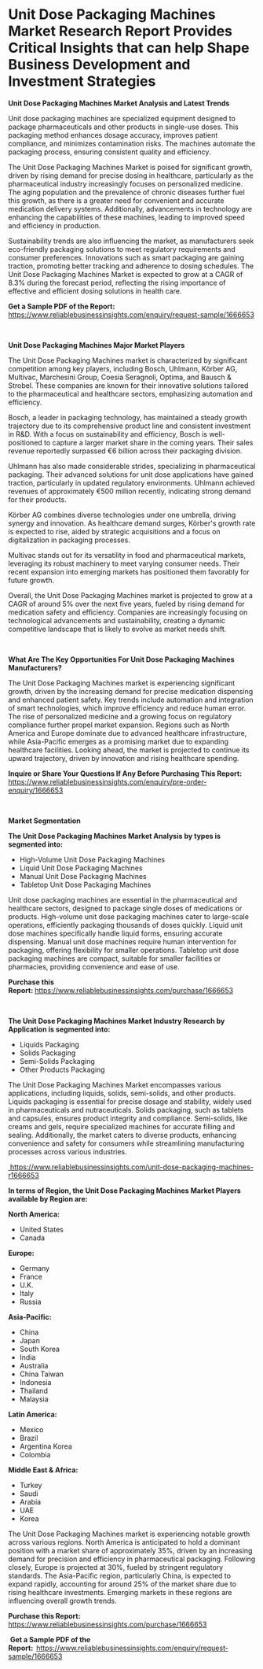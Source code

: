 <p><h1>Unit Dose Packaging Machines Market Research Report Provides Critical Insights that can help Shape Business Development and Investment Strategies</h1></p><p><strong>Unit Dose Packaging Machines Market Analysis and Latest Trends</strong></p>
<p><p>Unit dose packaging machines are specialized equipment designed to package pharmaceuticals and other products in single-use doses. This packaging method enhances dosage accuracy, improves patient compliance, and minimizes contamination risks. The machines automate the packaging process, ensuring consistent quality and efficiency.</p><p>The Unit Dose Packaging Machines Market is poised for significant growth, driven by rising demand for precise dosing in healthcare, particularly as the pharmaceutical industry increasingly focuses on personalized medicine. The aging population and the prevalence of chronic diseases further fuel this growth, as there is a greater need for convenient and accurate medication delivery systems. Additionally, advancements in technology are enhancing the capabilities of these machines, leading to improved speed and efficiency in production.</p><p>Sustainability trends are also influencing the market, as manufacturers seek eco-friendly packaging solutions to meet regulatory requirements and consumer preferences. Innovations such as smart packaging are gaining traction, promoting better tracking and adherence to dosing schedules. The Unit Dose Packaging Machines Market is expected to grow at a CAGR of 8.3% during the forecast period, reflecting the rising importance of effective and efficient dosing solutions in health care.</p></p>
<p><strong>Get a Sample PDF of the Report:&nbsp;</strong> <a href="https://www.reliablebusinessinsights.com/enquiry/request-sample/1666653?utm_campaign=3266&utm_medium=2&utm_source=Github&utm_content=ia&utm_term=16042025&utm_id=unit-dose-packaging-machines">https://www.reliablebusinessinsights.com/enquiry/request-sample/1666653</a></p>
<p>&nbsp;</p>
<p><strong>Unit Dose Packaging Machines Major Market Players</strong></p>
<p><p>The Unit Dose Packaging Machines market is characterized by significant competition among key players, including Bosch, Uhlmann, Körber AG, Multivac, Marchesini Group, Coesia Seragnoli, Optima, and Bausch & Strobel. These companies are known for their innovative solutions tailored to the pharmaceutical and healthcare sectors, emphasizing automation and efficiency.</p><p>Bosch, a leader in packaging technology, has maintained a steady growth trajectory due to its comprehensive product line and consistent investment in R&D. With a focus on sustainability and efficiency, Bosch is well-positioned to capture a larger market share in the coming years. Their sales revenue reportedly surpassed €6 billion across their packaging division.</p><p>Uhlmann has also made considerable strides, specializing in pharmaceutical packaging. Their advanced solutions for unit dose applications have gained traction, particularly in updated regulatory environments. Uhlmann achieved revenues of approximately €500 million recently, indicating strong demand for their products.</p><p>Körber AG combines diverse technologies under one umbrella, driving synergy and innovation. As healthcare demand surges, Körber's growth rate is expected to rise, aided by strategic acquisitions and a focus on digitalization in packaging processes. </p><p>Multivac stands out for its versatility in food and pharmaceutical markets, leveraging its robust machinery to meet varying consumer needs. Their recent expansion into emerging markets has positioned them favorably for future growth. </p><p>Overall, the Unit Dose Packaging Machines market is projected to grow at a CAGR of around 5% over the next five years, fueled by rising demand for medication safety and efficiency. Companies are increasingly focusing on technological advancements and sustainability, creating a dynamic competitive landscape that is likely to evolve as market needs shift.</p></p>
<p>&nbsp;</p>
<p><strong>What Are The Key Opportunities For Unit Dose Packaging Machines Manufacturers?</strong></p>
<p><p>The Unit Dose Packaging Machines market is experiencing significant growth, driven by the increasing demand for precise medication dispensing and enhanced patient safety. Key trends include automation and integration of smart technologies, which improve efficiency and reduce human error. The rise of personalized medicine and a growing focus on regulatory compliance further propel market expansion. Regions such as North America and Europe dominate due to advanced healthcare infrastructure, while Asia-Pacific emerges as a promising market due to expanding healthcare facilities. Looking ahead, the market is projected to continue its upward trajectory, driven by innovation and rising healthcare spending.</p></p>
<p><strong>Inquire or Share Your Questions If Any Before Purchasing This Report:</strong> <a href="https://www.reliablebusinessinsights.com/enquiry/pre-order-enquiry/1666653?utm_campaign=3266&utm_medium=2&utm_source=Github&utm_content=ia&utm_term=16042025&utm_id=unit-dose-packaging-machines">https://www.reliablebusinessinsights.com/enquiry/pre-order-enquiry/1666653</a></p>
<p>&nbsp;</p>
<p><strong>Market Segmentation</strong></p>
<p><strong>The Unit Dose Packaging Machines Market Analysis by types is segmented into:</strong></p>
<p><ul><li>High-Volume Unit Dose Packaging Machines</li><li>Liquid Unit Dose Packaging Machines</li><li>Manual Unit Dose Packaging Machines</li><li>Tabletop Unit Dose Packaging Machines</li></ul></p>
<p><p>Unit dose packaging machines are essential in the pharmaceutical and healthcare sectors, designed to package single doses of medications or products. High-volume unit dose packaging machines cater to large-scale operations, efficiently packaging thousands of doses quickly. Liquid unit dose machines specifically handle liquid forms, ensuring accurate dispensing. Manual unit dose machines require human intervention for packaging, offering flexibility for smaller operations. Tabletop unit dose packaging machines are compact, suitable for smaller facilities or pharmacies, providing convenience and ease of use.</p></p>
<p><strong>Purchase this Report:&nbsp;</strong><a href="https://www.reliablebusinessinsights.com/purchase/1666653?utm_campaign=3266&utm_medium=2&utm_source=Github&utm_content=ia&utm_term=16042025&utm_id=unit-dose-packaging-machines">https://www.reliablebusinessinsights.com/purchase/1666653</a></p>
<p>&nbsp;</p>
<p><strong>The Unit Dose Packaging Machines Market Industry Research by Application is segmented into:</strong></p>
<p><ul><li>Liquids Packaging</li><li>Solids Packaging</li><li>Semi-Solids Packaging</li><li>Other Products Packaging</li></ul></p>
<p><p>The Unit Dose Packaging Machines Market encompasses various applications, including liquids, solids, semi-solids, and other products. Liquids packaging is essential for precise dosage and stability, widely used in pharmaceuticals and nutraceuticals. Solids packaging, such as tablets and capsules, ensures product integrity and compliance. Semi-solids, like creams and gels, require specialized machines for accurate filling and sealing. Additionally, the market caters to diverse products, enhancing convenience and safety for consumers while streamlining manufacturing processes across various industries.</p></p>
<p><a href="https://www.reliablebusinessinsights.com/unit-dose-packaging-machines-r1666653?utm_campaign=3266&utm_medium=2&utm_source=Github&utm_content=ia&utm_term=16042025&utm_id=unit-dose-packaging-machines">&nbsp;https://www.reliablebusinessinsights.com/unit-dose-packaging-machines-r1666653</a></p>
<p><strong>In terms of Region, the Unit Dose Packaging Machines Market Players available by Region are:</strong></p>
<p>
    <p> <strong> North America: </strong>
        <ul>
            <li>United States</li>
            <li>Canada</li>
        </ul>
        </p> 
    <p> <strong> Europe: </strong>
        <ul>
            <li>Germany</li>
            <li>France</li>
            <li>U.K.</li>
            <li>Italy</li>
            <li>Russia</li>
        </ul>
        </p> 
    <p> <strong> Asia-Pacific: </strong>
        <ul>
            <li>China</li>
            <li>Japan</li>
            <li>South Korea</li>
            <li>India</li>
            <li>Australia</li>
            <li>China Taiwan</li>
            <li>Indonesia</li>
            <li>Thailand</li>
            <li>Malaysia</li>
        </ul>
        </p> 
    <p> <strong> Latin America: </strong>
        <ul>
            <li>Mexico</li>
            <li>Brazil</li>
            <li>Argentina Korea</li>
            <li>Colombia</li>
        </ul>
        </p> 
    <p> <strong> Middle East & Africa: </strong>
        <ul>
            <li>Turkey</li>
            <li>Saudi</li>
            <li>Arabia</li>
            <li>UAE</li>
            <li>Korea</li>
        </ul>
    </p>
    </p>
<p><p>The Unit Dose Packaging Machines market is experiencing notable growth across various regions. North America is anticipated to hold a dominant position with a market share of approximately 35%, driven by an increasing demand for precision and efficiency in pharmaceutical packaging. Following closely, Europe is projected at 30%, fueled by stringent regulatory standards. The Asia-Pacific region, particularly China, is expected to expand rapidly, accounting for around 25% of the market share due to rising healthcare investments. Emerging markets in these regions are influencing overall growth trends.</p></p>
<p><strong>Purchase this Report: </strong><a href="https://www.reliablebusinessinsights.com/purchase/1666653?utm_campaign=3266&utm_medium=2&utm_source=Github&utm_content=ia&utm_term=16042025&utm_id=unit-dose-packaging-machines">https://www.reliablebusinessinsights.com/purchase/1666653</a></p>
<p>&nbsp;<strong>Get a Sample PDF of the Report:&nbsp;&nbsp;</strong><a href="https://www.reliablebusinessinsights.com/enquiry/request-sample/1666653?utm_campaign=3266&utm_medium=2&utm_source=Github&utm_content=ia&utm_term=16042025&utm_id=unit-dose-packaging-machines">https://www.reliablebusinessinsights.com/enquiry/request-sample/1666653</a></p>
<p><strong></strong></p>
<p><p></p><p></p><p></p></p>